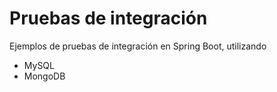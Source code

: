 # Pruebas de integración

Ejemplos de pruebas de integración en Spring Boot, utilizando
- MySQL
- MongoDB

